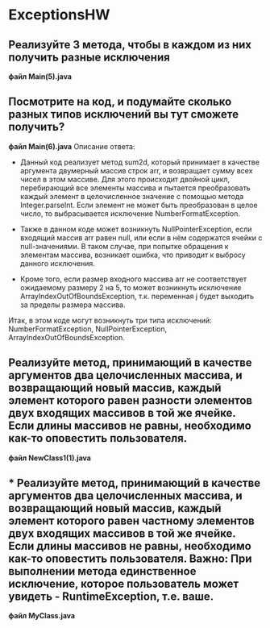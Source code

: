 # ExceptionsHW
## Реализуйте 3 метода, чтобы в каждом из них получить разные исключения
**файл Main(5).java**
## Посмотрите на код, и подумайте сколько разных типов исключений вы тут сможете получить?
**файл Main(6).java**
Описание ответа:
* Данный код реализует метод sum2d, который принимает в качестве аргумента двумерный массив строк arr, и возвращает сумму всех чисел в этом массиве. Для этого происходит двойной цикл, перебирающий все элементы массива и пытается преобразовать каждый элемент в целочисленное значение с помощью метода Integer.parseInt. Если элемент не может быть преобразован в целое число, то выбрасывается исключение NumberFormatException.

* Также в данном коде может возникнуть NullPointerException, если входящий массив arr равен null, или если в нём содержатся ячейки с null-значениями. В таком случае, при попытке обращения к элементам массива, возникает ошибка, что приводит к выбросу данного исключения.

* Кроме того, если размер входного массива arr не соответствует ожидаемому размеру 2 на 5, то может возникнуть исключение ArrayIndexOutOfBoundsException, т.к. переменная j будет выходить за пределы размера массива.

Итак, в этом коде могут возникнуть три типа исключений: NumberFormatException, NullPointerException, ArrayIndexOutOfBoundsException.
## Реализуйте метод, принимающий в качестве аргументов два целочисленных массива, и возвращающий новый массив, каждый элемент которого равен разности элементов двух входящих массивов в той же ячейке. Если длины массивов не равны, необходимо как-то оповестить пользователя.
**файл NewClass1(1).java**
## * Реализуйте метод, принимающий в качестве аргументов два целочисленных массива, и возвращающий новый массив, каждый элемент которого равен частному элементов двух входящих массивов в той же ячейке. Если длины массивов не равны, необходимо как-то оповестить пользователя. Важно: При выполнении метода единственное исключение, которое пользователь может увидеть - RuntimeException, т.е. ваше.
**файл MyClass.java**
